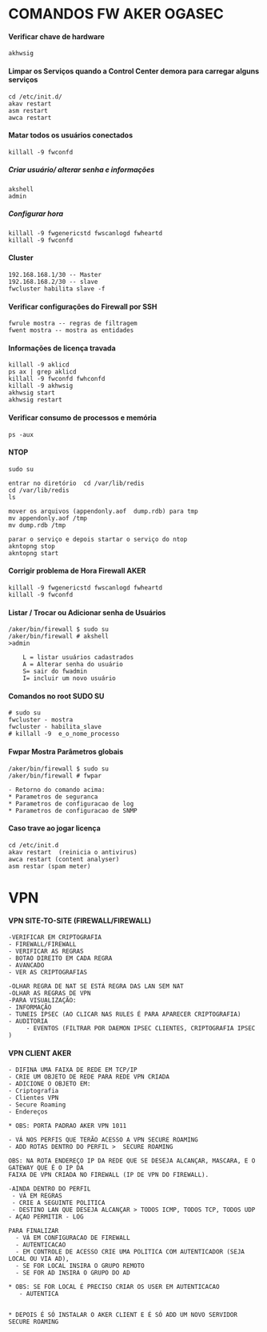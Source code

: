 # COMANDOS FW AKER OGASEC    

#### Verificar chave de hardware    
	akhwsig
#### Limpar os Serviços quando a Control Center demora para carregar alguns serviços     
	cd /etc/init.d/
	akav restart
	asm restart
	awca restart
#### Matar todos os usuários conectados    
	killall -9 fwconfd
##### Criar usuário/ alterar senha e informações   
	akshell
	admin
##### Configurar hora   
	killall -9 fwgenericstd fwscanlogd fwheartd
	killall -9 fwconfd
#### Cluster   
	192.168.168.1/30 -- Master
	192.168.168.2/30 -- slave
	fwcluster habilita slave -f
#### Verificar configurações do Firewall por SSH    
	fwrule mostra -- regras de filtragem
	fwent mostra -- mostra as entidades
#### Informações de licença travada    
	killall -9 aklicd
	ps ax | grep aklicd
	killall -9 fwconfd fwhconfd
	killall -9 akhwsig
	akhwsig start
	akhwsig restart
#### Verificar consumo de processos e memória   
    ps -aux
#### NTOP   
	sudo su

	entrar no diretório  cd /var/lib/redis
	cd /var/lib/redis
	ls

	mover os arquivos (appendonly.aof  dump.rdb) para tmp
	mv appendonly.aof /tmp
	mv dump.rdb /tmp

	parar o serviço e depois startar o serviço do ntop 
	akntopng stop
	akntopng start
#### Corrigir problema de Hora Firewall AKER

    killall -9 fwgenericstd fwscanlogd fwheartd
    killall -9 fwconfd
#### Listar / Trocar ou Adicionar senha de Usuários   
	/aker/bin/firewall $ sudo su
	/aker/bin/firewall # akshell
	>admin

		L = listar usuários cadastrados
		A = Alterar senha do usuário
		S= sair do fwadmin
		I= incluir um novo usuário
#### Comandos no root SUDO SU    
	# sudo su
	fwcluster - mostra
	fwcluster - habilita_slave
	# killall -9  e_o_nome_processo
#### Fwpar Mostra Parâmetros globais   
	/aker/bin/firewall $ sudo su
	/aker/bin/firewall # fwpar 
	
	- Retorno do comando acima:	
	* Parametros de seguranca
	* Parametros de configuracao de log
	* Parametros de configuracao de SNMP
#### Caso trave ao jogar licença    

	cd /etc/init.d
	akav restart  (reinicia o antivirus)
	awca restart (content analyser)
	asm restar (spam meter)
# VPN   
#### VPN SITE-TO-SITE (FIREWALL/FIREWALL)	
	-VERIFICAR EM CRIPTOGRAFIA 
  	- FIREWALL/FIREWALL
    - VERIFICAR AS REGRAS
    - BOTAO DIREITO EM CADA REGRA
    - AVANCADO 
    - VER AS CRIPTOGRAFIAS

	-OLHAR REGRA DE NAT SE ESTÁ REGRA DAS LAN SEM NAT
	-OLHAR AS REGRAS DE VPN
	-PARA VISUALIZAÇÃO:
   	- INFORMAÇÃO
    - TUNEIS IPSEC (AO CLICAR NAS RULES É PARA APARECER CRIPTOGRAFIA) 
   	- AUDITORIA 
         - EVENTOS (FILTRAR POR DAEMON IPSEC CLIENTES, CRIPTOGRAFIA IPSEC ) 
#### VPN CLIENT AKER     

	- DIFINA UMA FAIXA DE REDE EM TCP/IP 
	- CRIE UM OBJETO DE REDE PARA REDE VPN CRIADA
	- ADICIONE O OBJETO EM: 
    - Criptografia
    - Clientes VPN
    - Secure Roaming
    - Endereços
	
	* OBS: PORTA PADRAO AKER VPN 1011

	- VÁ NOS PERFIS QUE TERÃO ACESSO A VPN SECURE ROAMING
    - ADD ROTAS DENTRO DO PERFIL >  SECURE ROAMING

	OBS: NA ROTA ENDEREÇO IP DA REDE QUE SE DESEJA ALCANÇAR, MASCARA, E O GATEWAY QUE É O IP DA
	FAIXA DE VPN CRIADA NO FIREWALL (IP DE VPN DO FIREWALL).

	-AINDA DENTRO DO PERFIL
     - VÁ EM REGRAS
     - CRIE A SEGUINTE POLITICA
     - DESTINO LAN QUE DESEJA ALCANÇAR > TODOS ICMP, TODOS TCP, TODOS UDP - AÇAO PERMITIR - LOG

	PARA FINALIZAR
	  - VÁ EM CONFIGURACAO DE FIREWALL
      - AUTENTICACAO
      - EM CONTROLE DE ACESSO CRIE UMA POLITICA COM AUTENTICADOR (SEJA LOCAL OU VIA AD), 
      - SE FOR LOCAL INSIRA O GRUPO REMOTO
      - SE FOR AD INSIRA O GRUPO DO AD

	* OBS: SE FOR LOCAL É PRECISO CRIAR OS USER EM AUTENTICACAO
       - AUTENTICA


	* DEPOIS É SÓ INSTALAR O AKER CLIENT E É SÓ ADD UM NOVO SERVIDOR SECURE ROAMING




